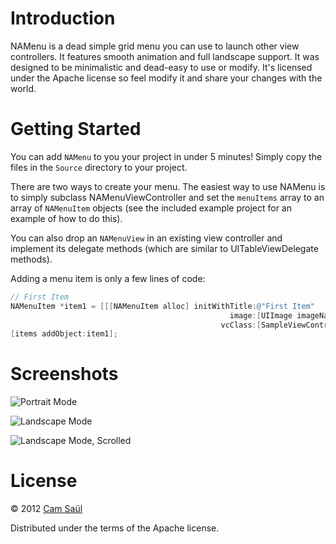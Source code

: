 # Introduction

NAMenu is a dead simple grid menu you can use to launch other view controllers. It features smooth animation
and full landscape support. It was designed to be minimalistic and dead-easy to use or modify.
It's licensed under the Apache license so feel modify it and share your changes with the world.

# Getting Started

You can add `NAMenu` to you your project in under 5 minutes!
Simply copy the files in the `Source` directory to your project.

There are two ways to create your menu. The easiest way to use NAMenu is to simply subclass NAMenuViewController and set the `menuItems` array to
an array of `NAMenuItem` objects (see the included example project for an example of how to do this).

You can also drop an `NAMenuView` in an existing view controller and implement its delegate methods (which are
similar to UITableViewDelegate methods).

Adding a menu item is only a few lines of code:

```objective-c
// First Item
NAMenuItem *item1 = [[[NAMenuItem alloc] initWithTitle:@"First Item"
                                                 image:[UIImage imageNamed:@"icon.png"]
                                               vcClass:[SampleViewController class]] autorelease];
[items addObject:item1];
```

# Screenshots

![Portrait Mode](https://raw.githubusercontent.com/camsaul/NAMenu/master/Screenshots/screenshot1.png)

![Landscape Mode](https://raw.githubusercontent.com/camsaul/NAMenu/master/Screenshots/screenshot2.png)

![Landscape Mode, Scrolled](https://raw.githubusercontent.com/camsaul/NAMenu/master/Screenshots/screenshot3.png)

# License

© 2012 [Cam Saül](http://camsaul.com)

Distributed under the terms of the Apache license.
